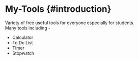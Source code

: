 # My-Tools {#introduction}

Variety of free useful tools for everyone especially for students.<br>
Many tools including - 

* Calculator
* To Do List
* Timer
* Stopwatch
